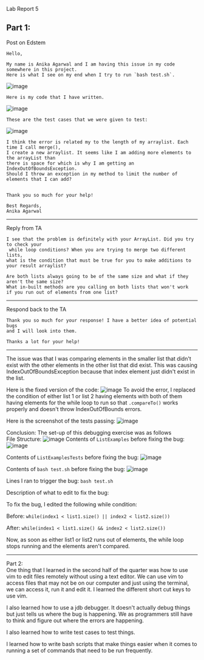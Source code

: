 Lab Report 5 

Part 1: 
---
Post on Edstem
```
Hello,

My name is Anika Agarwal and I am having this issue in my code somewhere in this project.
Here is what I see on my end when I try to run `bash test.sh`.
```

![image](https://github.com/anikaagarwal12/cse15l-lab-reports/assets/147211541/84975310-ac28-4bef-9888-350ddb703a3d)
```
Here is my code that I have written.
```
![image](https://github.com/anikaagarwal12/cse15l-lab-reports/assets/147211541/aaf3d8d5-6882-4f29-9132-97b00302cde1)
```
These are the test cases that we were given to test:
```
![image](https://github.com/anikaagarwal12/cse15l-lab-reports/assets/147211541/fcf3f461-32d3-495a-a6c0-ac31a9aed1fa)


```
I think the error is related my to the length of my arraylist. Each time I call merge(),
I create a new arraylist. It seems like I am adding more elements to the arrayList than
there is space for which is why I am getting an IndexOutOfBoundsException.
Should I throw an exception in my method to limit the number of elements that I can add?


Thank you so much for your help!

Best Regards,
Anika Agarwal
```
---
Reply from TA
```
I see that the problem is definitely with your ArrayList. Did you try to check your
 while loop conditions? When you are trying to merge two different lists,
what is the condition that must be true for you to make additions to your result arraylist?

Are both lists always going to be of the same size and what if they aren't the same size?
What in-built methods are you calling on both lists that won't work
if you run out of elements from one list? 
```
---
Respond back to the TA
```
Thank you so much for your response! I have a better idea of potential bugs
and I will look into them.

Thanks a lot for your help!
```
---
The issue was that I was comparing elements in the smaller list that didn't exist with the other
elements in the other list that did exist. This was causing IndexOutOfBoundsException because 
that index element just didn't exist in the list. 

Here is the fixed version of the code: 
![image](https://github.com/anikaagarwal12/cse15l-lab-reports/assets/147211541/e039783e-f90c-4ff3-8b2d-d14548687a99)
To avoid the error, I replaced the condition of either list 1 or list 2 having elements with 
both of them having elements for the while loop to run so that `.compareTo()` works properly
and doesn't throw IndexOutOfBounds errors. 

Here is the screenshot of the tests passing: 
![image](https://github.com/anikaagarwal12/cse15l-lab-reports/assets/147211541/f4b6c7d9-ac97-48cd-a023-ca110ad5e959)


Conclusion: 
The set-up of this debugging exercise was as follows     
File Structure: 
![image](https://github.com/anikaagarwal12/cse15l-lab-reports/assets/147211541/583a54d4-bbfc-4458-b64e-436d3da8be56)
Contents of `ListExamples` before fixing the bug: 
![image](https://github.com/anikaagarwal12/cse15l-lab-reports/assets/147211541/39d7a29c-0f47-414a-8a07-5cf8bee912e0)

Contents of `ListExamplesTests` before fixing the bug: 
![image](https://github.com/anikaagarwal12/cse15l-lab-reports/assets/147211541/f355e3bf-7547-4229-be41-7fe0c9afd661)


Contents of `bash test.sh` before fixing the bug: 
![image](https://github.com/anikaagarwal12/cse15l-lab-reports/assets/147211541/2808f300-10dc-4954-9bdb-a14099b8da33)

Lines I ran to trigger the bug: 
`bash test.sh`

Description of what to edit to fix the bug: 

To fix the bug, I edited the following while condition:

Before: `while(index1 < list1.size() || index2 < list2.size())`

After: `while(index1 < list1.size() && index2 < list2.size())`

Now, as soon as either list1 or list2 runs out of elements, the while loop stops running and the elements aren't compared. 

---
Part 2:   
One thing that I learned in the second half of the quarter was how to use vim to edit files remotely 
without using a text editor. We can use vim to access files that may not be on our computer and 
just using the terminal, we can access it, run it and edit it. I learned the different short cut keys to use vim. 

I also learned how to use a jdb debugger. It doesn't actually debug things but just tells us where the bug is happening. We as programmers still have to think and figure out where the errors are happening. 

I also learned how to write test cases to test things. 

I learned how to write bash scripts that make things easier when it comes to running a set of commands that need to be run frequently. 

